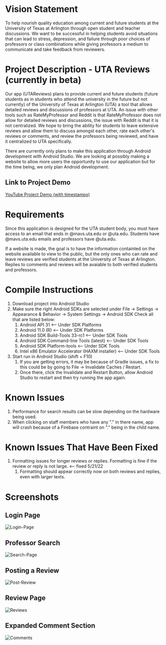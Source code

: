 # Vision Statement
To help nourish quality education among current and future students at the University of Texas at Arlington through open student and teacher discussions. We want to be successful in helping students avoid situations that can lead to stress, depression, and failure through poor choices of professors or class combinations while giving professors a medium to communicate and take feedback from reviewers.

# Project Description - UTA Reviews (currently in beta)
Our app (UTAReviews) plans to provide current and future students (future students as in students who attend the university in the future but not currently) of the University of Texas at Arlington (UTA) a tool that allows detailed reviews and discussions of professors at UTA. An issue with other tools such as RateMyProfessor and Reddit is that RateMyProfessor does not allow for detailed reviews and discussions, the issue with Reddit is that it is not centralized. We hope to bring the ability for students to leave extensive reviews and allow them to discuss amongst each other, rate each other's reviews or comments, and review the professors being reviewed, and have it centralized to UTA specifically.

There are currently only plans to make this application through Android development with Android Studio. We are looking at possibly making a website to allow more users the opportunity to use our application but for the time being, we only plan Android development.

## Link to Project Demo
[YouTube Project Demo (with timestamps)](https://www.youtube.com/watch?v=FX2zMc2fj8c)

# Requirements
Since this application is designed for the UTA student body, you must have access to an email that ends in @mavs.uta.edu or @uta.edu. Students have @mavs.uta.edu emails and professors have @uta.edu.

If a website is made, the goal is to have the information containted on the website available to view to the public, but the only ones who can rate and leave reviews are verified students at the University of Texas at Arlington. Replies to comments and reviews will be avaiable to both verified students and professors.

# Compile Instructions
1. Download project into Android Studio
2. Make sure the right Android SDKs are selected under File -> Settings -> Appearance & Behavior -> System Settings -> Android SDK
   Check all that are listed below:
   1. Android API 31                                  <-- Under SDK Platforms
   2. Android 11.0 (R)                                <-- Under SDK Platforms
   3. Android SDK Build-Tools 33-rc1                  <-- Under SDK Tools
   4. Android SDK Command-line Tools (latest)         <-- Under SDK Tools
   5. Android SDK Platform-tools                      <-- Under SDK Tools
   6. Intel x86 Emulator Accelerator (HAXM installer) <-- Under SDK Tools
3. Start run in Android Studio (shift + F10)
   1. If you are getting errors, it may be because of Gradle issues, a fix to this could be by going to File -> Invalidate Caches / Restart.
   2. Once there, click the Invalidate and Restart Button, allow Android Studio to restart and then try running the app again.

# Known Issues
1. Performance for search results can be slow depending on the hardware being used.
2. When clicking on staff members who have any "." in there name, app will crash because of a Firebase contraint on "." being in the child name.

# Known Issues That Have Been Fixed
1. Formatting issues for longer reviews or replies. Formatting is fine if the review or reply is not large. <-- fixed 5/21/22
   1. Formatting should appear correctly now on both reviews and replies, even with larger texts.

# Screenshots
## Login Page
<img src="https://i.ibb.co/D8W8M7g/Login-Page.png" alt="Login-Page" border="0">

## Professor Search
<img src="https://i.ibb.co/7ggSRQf/Search-Page.png" alt="Search-Page" border="0">

## Posting a Review
<img src="https://i.ibb.co/L0Q7Q1P/Post-Review.png" alt="Post-Review" border="0">

## Review Page
<img src="https://i.ibb.co/0Q2fH8z/Reviews.png" alt="Reviews" border="0">

## Expanded Comment Section
<img src="https://i.ibb.co/80Lc9nC/Comments.png" alt="Comments" border="0">
